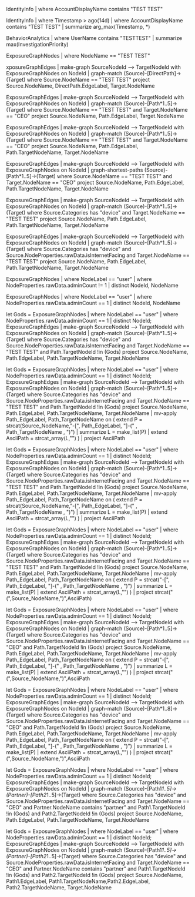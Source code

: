 IdentityInfo
| where AccountDisplayName contains "TEST TEST"

IdentityInfo
| where Timestamp > ago(14d)
| where AccountDisplayName contains "TEST TEST"
| summarize arg_max(Timestamp, *)


BehaviorAnalytics
| where UserName contains "TESTTEST"
| summarize max(InvestigationPriority)

ExposureGraphNodes
| where NodeName == "TEST TEST"

xposureGraphEdges
| make-graph SourceNodeId --> TargetNodeId with ExposureGraphNodes on NodeId
| graph-match (Source)-[DirectPath]->(Target)
    where Source.NodeName == "TEST TEST"
    project Source.NodeName, DirectPath.EdgeLabel, Target.NodeName

ExposureGraphEdges
| make-graph SourceNodeId --> TargetNodeId with ExposureGraphNodes on NodeId
| graph-match (Source)-[Path*1..5]->(Target)
    where Source.NodeName == "TEST TEST" and Target.NodeName == "CEO"
    project Source.NodeName, Path.EdgeLabel, Target.NodeName

ExposureGraphEdges
| make-graph SourceNodeId --> TargetNodeId with ExposureGraphNodes on NodeId
| graph-match (Source)-[Path*1..5]->(Target)
    where Source.NodeName == "TEST TEST" and Target.NodeName == "CEO"
    project Source.NodeName, Path.EdgeLabel, Path.TargetNodeName, Target.NodeName

ExposureGraphEdges
| make-graph SourceNodeId --> TargetNodeId with ExposureGraphNodes on NodeId
| graph-shortest-paths (Source)-[Path*1..5]->(Target)
    where Source.NodeName == "TEST TEST" and Target.NodeName == "CEO"
    project Source.NodeName, Path.EdgeLabel, Path.TargetNodeName, Target.NodeName

ExposureGraphEdges
| make-graph SourceNodeId --> TargetNodeId with ExposureGraphNodes on NodeId
| graph-match (Source)-[Path*1..5]->(Target)
    where Source.Categories has "device" and Target.NodeName == "TEST TEST"
    project Source.NodeName, Path.EdgeLabel, Path.TargetNodeName, Target.NodeName

ExposureGraphEdges
| make-graph SourceNodeId --> TargetNodeId with ExposureGraphNodes on NodeId
| graph-match (Source)-[Path*1..5]->(Target)
    where Source.Categories has "device"
    and Source.NodeProperties.rawData.isInternetFacing 
    and Target.NodeName == "TEST TEST"
    project Source.NodeName, Path.EdgeLabel, Path.TargetNodeName, Target.NodeName


ExposureGraphNodes
| where NodeLabel == "user"
| where NodeProperties.rawData.adminCount != 1
| distinct NodeId, NodeName

ExposureGraphNodes
| where NodeLabel == "user"
| where NodeProperties.rawData.adminCount == 1
| distinct NodeId, NodeName


let Gods = ExposureGraphNodes
| where NodeLabel == "user"
| where NodeProperties.rawData.adminCount == 1
| distinct NodeId;
ExposureGraphEdges
| make-graph SourceNodeId --> TargetNodeId with ExposureGraphNodes on NodeId
| graph-match (Source)-[Path*1..5]->(Target)
    where Source.Categories has "device"
    and Source.NodeProperties.rawData.isInternetFacing
    and Target.NodeName == "TEST TEST"
    and Path.TargetNodeId !in (Gods)
    project Source.NodeName, Path.EdgeLabel, Path.TargetNodeName, Target.NodeName


let Gods = ExposureGraphNodes
| where NodeLabel == "user"
| where NodeProperties.rawData.adminCount == 1
| distinct NodeId;
ExposureGraphEdges
| make-graph SourceNodeId --> TargetNodeId with ExposureGraphNodes on NodeId
| graph-match (Source)-[Path*1..5]->(Target)
    where Source.Categories has "device"
    and Source.NodeProperties.rawData.isInternetFacing
    and Target.NodeName == "TEST TEST"
    and Path.TargetNodeId !in (Gods)
    project Source.NodeName, Path.EdgeLabel, Path.TargetNodeName, Target.NodeName
| mv-apply Path_EdgeLabel, Path_TargetNodeName on (
    extend P = strcat(Source_NodeName,"-[", Path_EdgeLabel, "]-(" , Path_TargetNodeName , ")")
    | summarize L = make_list(P)
    | extend AsciiPath = strcat_array(L,"")
)
| project AsciiPath



let Gods = ExposureGraphNodes
| where NodeLabel == "user"
| where NodeProperties.rawData.adminCount == 1
| distinct NodeId;
ExposureGraphEdges
| make-graph SourceNodeId --> TargetNodeId with ExposureGraphNodes on NodeId
| graph-match (Source)-[Path*1..5]->(Target)
    where Source.Categories has "device"
    and Source.NodeProperties.rawData.isInternetFacing
    and Target.NodeName == "TEST TEST"
    and Path.TargetNodeId !in (Gods)
    project Source.NodeName, Path.EdgeLabel, Path.TargetNodeName, Target.NodeName
| mv-apply Path_EdgeLabel, Path_TargetNodeName on (
    extend P = strcat(Source_NodeName,"-[", Path_EdgeLabel, "]-(" , Path_TargetNodeName , ")")
    | summarize L = make_list(P)
    | extend AsciiPath = strcat_array(L,"")
)
| project AsciiPath


let Gods = ExposureGraphNodes
| where NodeLabel == "user"
| where NodeProperties.rawData.adminCount == 1
| distinct NodeId;
ExposureGraphEdges
| make-graph SourceNodeId --> TargetNodeId with ExposureGraphNodes on NodeId
| graph-match (Source)-[Path*1..5]->(Target)
    where Source.Categories has "device"
    and Source.NodeProperties.rawData.isInternetFacing
    and Target.NodeName == "TEST TEST"
    and Path.TargetNodeId !in (Gods)
    project Source.NodeName, Path.EdgeLabel, Path.TargetNodeName, Target.NodeName
| mv-apply Path_EdgeLabel, Path_TargetNodeName on (
    extend P = strcat("-[", Path_EdgeLabel, "]-(" , Path_TargetNodeName , ")")
    | summarize L = make_list(P)
    | extend AsciiPath = strcat_array(L,"")
)
| project strcat("(",Source_NodeName,")",AsciiPath)


let Gods = ExposureGraphNodes
| where NodeLabel == "user"
| where NodeProperties.rawData.adminCount == 1
| distinct NodeId;
ExposureGraphEdges
| make-graph SourceNodeId --> TargetNodeId with ExposureGraphNodes on NodeId
| graph-match (Source)-[Path*1..5]->(Target)
    where Source.Categories has "device"
    and Source.NodeProperties.rawData.isInternetFacing
    and Target.NodeName == "CEO"
    and Path.TargetNodeId !in (Gods)
    project Source.NodeName, Path.EdgeLabel, Path.TargetNodeName, Target.NodeName
| mv-apply Path_EdgeLabel, Path_TargetNodeName on (
    extend P = strcat("-[", Path_EdgeLabel, "]-(" , Path_TargetNodeName , ")")
    | summarize L = make_list(P)
    | extend AsciiPath = strcat_array(L,"")
)
| project strcat("(",Source_NodeName,")",AsciiPath


let Gods = ExposureGraphNodes
| where NodeLabel == "user"
| where NodeProperties.rawData.adminCount == 1
| distinct NodeId;
ExposureGraphEdges
| make-graph SourceNodeId --> TargetNodeId with ExposureGraphNodes on NodeId
| graph-match (Source)-[Path*1..8]->(Target)
    where Source.Categories has "device"
    and Source.NodeProperties.rawData.isInternetFacing
    and Target.NodeName == "CEO"
    and Path.TargetNodeId !in (Gods)
    project Source.NodeName, Path.EdgeLabel, Path.TargetNodeName, Target.NodeName
| mv-apply Path_EdgeLabel, Path_TargetNodeName on (
    extend P = strcat("-[", Path_EdgeLabel, "]-(" , Path_TargetNodeName , ")")
    | summarize L = make_list(P)
    | extend AsciiPath = strcat_array(L,"")
)
| project strcat("(",Source_NodeName,")",AsciiPath


let Gods = ExposureGraphNodes
| where NodeLabel == "user"
| where NodeProperties.rawData.adminCount == 1
| distinct NodeId;
ExposureGraphEdges
| make-graph SourceNodeId --> TargetNodeId with ExposureGraphNodes on NodeId
| graph-match (Source)-[Path1*1..5]->(Partner)-[Path2*1..5]->(Target)
    where Source.Categories has "device"
    and Source.NodeProperties.rawData.isInternetFacing
    and Target.NodeName == "CEO"
    and Partner.NodeName contains "partner"
    and Path1.TargetNodeId !in (Gods)
    and Path2.TargetNodeId !in (Gods)
    project Source.NodeName, Path.EdgeLabel, Path.TargetNodeName, Target.NodeName


let Gods = ExposureGraphNodes
| where NodeLabel == "user"
| where NodeProperties.rawData.adminCount == 1
| distinct NodeId;
ExposureGraphEdges
| make-graph SourceNodeId --> TargetNodeId with ExposureGraphNodes on NodeId
| graph-match (Source)-[Path1*1..5]->(Partner)-[Path2*1..5]->(Target)
    where Source.Categories has "device"
    and Source.NodeProperties.rawData.isInternetFacing
    and Target.NodeName == "CEO"
    and Partner.NodeName contains "partner"
    and Path1.TargetNodeId !in (Gods)
    and Path2.TargetNodeId !in (Gods)
    project Source.NodeName, Path1.EdgeLabel, Path1.TargetNodeName,Path2.EdgeLabel, Path2.TargetNodeName, Target.NodeName
    
